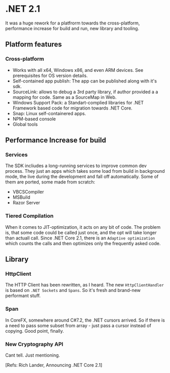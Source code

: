 # .NET 2.1

It was a huge rework for a platfrorm towards the cross-platform, performance increase for build and run, new library and tooling.

## Platform features

### Cross-platform

- Works with all x64, Windows x86, and even ARM devices. See prerequisites for OS version details.
- Self-contained app publish: The app can be published along with it's sdk.
- SourceLink: allows to debug a 3rd party library, if author provided a a mapping for code. Same as a SourceMap in Web.
- Windows Support Pack: a Standart-complied libraries for .NET Framework based code for migration towards .NET Core.
- Snap: Linux self-containered apps.
- NPM-based console
- Global tools

## Performance Increase for build

### Services

The SDK incliudes a long-running services to improve common dev process.
They just an apps which takes some load from build in background mode, the live during the development and fall off automatically.
Some of them are ported, some made from scratch:
- VBCSCompiler
- MSBuild
- Razor Server

### Tiered Compilation

When it comes to JIT-optimization, it acts on any bit of code. 
The problem is, that some code could be called just once, and the opt will take longer than actuall call.
Since .NET Core 2.1, there is an `Adaptive optimization` which counts the calls and then optimizes only the frequently asked code.

## Library

### HttpClient

The HTTP Client has been rewritten, as I heard.
The new `HttpClientHandler` is based on `.NET Sockets` and `Spans`. So it's fresh and brand-new performant stuff.

### Span

In CoreFX, somewhere around C#7.2, the .NET cursors arrived.
So if there is a need to pass some subset from array - just pass a cursor instead of copying.
Good point, finally.

### New Cryptography API

Cant tell. Just mentioning.

[Refs: Rich Lander, Announcing .NET Core 2.1]
